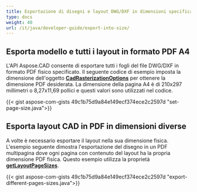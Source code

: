 ```yaml
---
title: Esportazione di disegni e layout DWG/DXF in dimensioni specificate
type: docs
weight: 40
url: /it/java/developer-guide/export-into-size/
---
```


## **Esporta modello e tutti i layout in formato PDF A4**

L'API Aspose.CAD consente di esportare tutti i fogli del file DWG/DXF in formato PDF fisico specificato. Il seguente codice di esempio imposta la dimensione dell'oggetto [**CadRasterizationOptions**](https://reference.aspose.com/cad/java/com.aspose.cad.imageoptions/CadRasterizationOptions/) per ottenere la dimensione PDF desiderata. La dimensione della pagina A4 è di 210x297 millimetri o 8,27x11,69 pollici e questi valori sono utilizzati nel codice.

{{< gist aspose-com-gists 49c1b75d9a84e149ecf374ece2c2597d "set-page-size.java">}}

## **Esporta layout CAD in PDF in dimensioni diverse**

A volte è necessario esportare il layout nella sua dimensione fisica. L'esempio seguente dimostra l'esportazione del disegno in un PDF multipagina dove ogni pagina con contenuto del layout ha la propria dimensione PDF fisica. Questo esempio utilizza la proprietà [**getLayoutPageSizes**](https://reference.aspose.com/cad/java/com.aspose.cad.imageoptions/VectorRasterizationOptions#getLayoutPageSizes--).

{{< gist aspose-com-gists 49c1b75d9a84e149ecf374ece2c2597d "export-different-pages-sizes.java">}}
